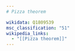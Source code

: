 ```yaml
---
# Pizza theorem

wikidata: Q1809539
msc_classification: "51"
wikipedia_links:
  - "[[Pizza theorem]]"
---
```

